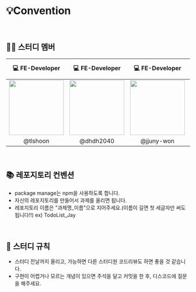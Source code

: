 # 💡Convention

<br>

## 👨‍💻 스터디 멤버

| 💻 FE-Developer | 💻 FE-Developer | 💻 FE-Developer | 💻 FE-Developer | 💻 FE-Developer |
| :-------------: | :-------------: | :-------------: | :-------------: | :-------------: |
| <a href='https://github.com/tlshoon'><img width="150" height="150" src="https://avatars.githubusercontent.com/u/87574833?v=4"></a> |    <a href='https://github.com/dhdh2040'><img width="150" height="150" src="https://avatars.githubusercontent.com/u/83562727?v=4"></a>             |   <a href='https://github.com/jjuny-won'><img width="150" height="150" src="https://avatars.githubusercontent.com/u/101424642?v=4"></a>  | <a href='https://github.com/WonJuneKim'><img width="150" height="150" src="https://avatars.githubusercontent.com/u/101927445?v=4"></a> |  |
|     @tlshoon    |        @dhdh2040        |        @jjuny-won         |     @WonJuneKim      |           |

<br>

## 📚 레포지토리 컨벤션
 - package manage는 npm을 사용하도록 합니다.
 - 자신의 레포지토리를 만들어서 과제를 올리면 됩니다.<br>
 - 레포지토리 이름은 "과제명_이름"으로 지어주세요.(이름이 길면 첫 세글자만 써도 됩니다!!) ex) TodoList_Jay <br>

<br>

## 🧐 스터디 규칙
 - 스터디 전날까지 올리고, 가능하면 다른 스터디원 코드리뷰도 하면 좋을 것 같습니다.
 - 구현이 어렵거나 모르는 개념이 있으면 주석을 달고 커밋을 한 후, 디스코드에 질문을 해주세요.
